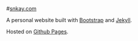 #[snkay.com](http://snkay.com)

A personal website built with [Bootstrap](http://twitter.github.com/bootstrap/index.html) and [Jekyll](https://github.com/mojombo/jekyll). 

Hosted on [Github Pages](http://pages.github.com/).